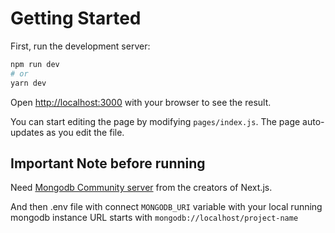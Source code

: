 # Getting Started

First, run the development server:

```bash
npm run dev
# or
yarn dev
```

Open [http://localhost:3000](http://localhost:3000) with your browser to see the result.

You can start editing the page by modifying `pages/index.js`. The page auto-updates as you edit the file.


## Important Note before running

Need [Mongodb Community server](https://www.mongodb.com/try/download/community) from the creators of Next.js.

And then .env file with connect ```MONGODB_URI``` variable with your local running 
mongodb instance URL starts with ```mongodb://localhost/project-name```
